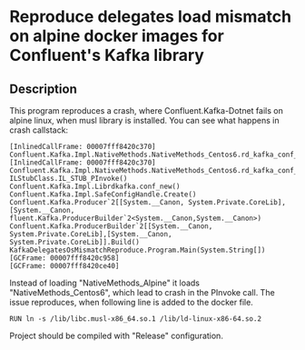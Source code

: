 # Reproduce delegates load mismatch on alpine docker images for Confluent's Kafka library
## Description
This program reproduces a crash, where Confluent.Kafka-Dotnet fails on alpine linux, when musl library is installed.
You can see what happens in crash callstack:

```
[InlinedCallFrame: 00007fff8420c370] Confluent.Kafka.Impl.NativeMethods.NativeMethods_Centos6.rd_kafka_conf_new()
[InlinedCallFrame: 00007fff8420c370] Confluent.Kafka.Impl.NativeMethods.NativeMethods_Centos6.rd_kafka_conf_new()
ILStubClass.IL_STUB_PInvoke()
Confluent.Kafka.Impl.Librdkafka.conf_new()
Confluent.Kafka.Impl.SafeConfigHandle.Create()
Confluent.Kafka.Producer`2[[System.__Canon, System.Private.CoreLib],[System.__Canon, fluent.Kafka.ProducerBuilder`2<System.__Canon,System.__Canon>)
Confluent.Kafka.ProducerBuilder`2[[System.__Canon, System.Private.CoreLib],[System.__Canon, System.Private.CoreLib]].Build()
KafkaDelegatesOsMismatchReproduce.Program.Main(System.String[])
[GCFrame: 00007fff8420c958]
[GCFrame: 00007fff8420ce40]
```

Instead of loading "NativeMethods_Alpine" it loads "NativeMethods_Centos6", which lead to crash in the PInvoke call.
The issue reproduces, when following line is added to the docker file.
```
RUN ln -s /lib/libc.musl-x86_64.so.1 /lib/ld-linux-x86-64.so.2
```

Project should be compiled with "Release" configuration.
